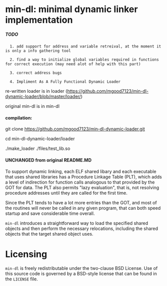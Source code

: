 # min-dl: minimal dynamic linker implementation

##### TODO
      1. add support for address and variable retreival, at the moment it is only a info gathering tool
      
      2. find a way to initialize global variables required in functions for correct execution (may need alot of help with this part)
      
      3. correct address bugs

      4. Impliment As A Fully Functional Dynamic Loader
 

re-written loader is in loader (https://github.com/mgood7123/min-dl-dynamic-loader/blob/master/loader/)

original min-dl is in min-dl

#### compilation:

git clone https://github.com/mgood7123/min-dl-dynamic-loader.git

cd min-dl-dynamic-loader/loader

./make_loader ./files/test_lib.so




#### UNCHANGED from original README.MD
To support dynamic linking, each ELF shared libary and each executable that
uses shared libraries has a Procedure Linkage Table (PLT), which adds a level
of indirection for function calls analogous to that provided by the GOT for
data. The PLT also permits "lazy evaluation", that is, not resolving
procedure addresses until they are called for the first time.

Since the PLT tends to have a lot more entries than the GOT, and most of the
routines will never be called in any given program, that can both speed
startup and save considerable time overall.

`min-dl` introduces a straightforward way to load the specified shared
objects and then perform the necessary relocations, including the shared
objects that the target shared object uses.

# Licensing
`min-dl` is freely redistributable under the two-clause BSD License.
Use of this source code is governed by a BSD-style license that can be found
in the `LICENSE` file.
